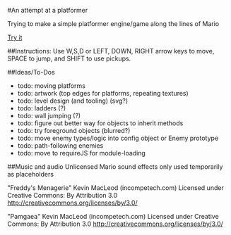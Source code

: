 #An attempt at a platformer

Trying to make a simple platformer engine/game along the lines of Mario

[Try it](http://nicmendoza.github.io/small-platformer)

##Instructions:
Use W,S,D or LEFT, DOWN, RIGHT arrow keys to move, SPACE to jump, and SHIFT to use pickups.

##Ideas/To-Dos

- todo: moving platforms
- todo: artwork (top edges for platforms, repeating textures)
- todo: level design (and tooling) (svg?)
- todo: ladders (?)
- todo: wall jumping (?)
- todo: figure out better way for objects to inherit methods
- todo: try foreground objects (blurred?)
- todo: move enemy types/logic into config object or Enemy prototype
- todo: path-following enemies
- todo: move to requireJS for module-loading


##Music and audio
Unlicensed Mario sound effects only used temporarily as placeholders

"Freddy's Menagerie" Kevin MacLeod (incompetech.com)
Licensed under Creative Commons: By Attribution 3.0
http://creativecommons.org/licenses/by/3.0/

"Pamgaea" Kevin MacLeod (incompetech.com) 
Licensed under Creative Commons: By Attribution 3.0
http://creativecommons.org/licenses/by/3.0/